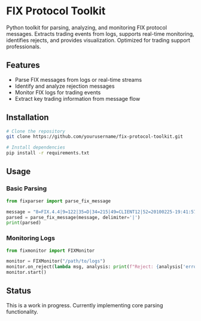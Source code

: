 # FIX Protocol Toolkit

Python toolkit for parsing, analyzing, and monitoring FIX protocol messages. Extracts trading events from logs, supports real-time monitoring, identifies rejects, and provides visualization. Optimized for trading support professionals.

## Features

- Parse FIX messages from logs or real-time streams
- Identify and analyze rejection messages
- Monitor FIX logs for trading events
- Extract key trading information from message flow

## Installation

```bash
# Clone the repository
git clone https://github.com/yourusername/fix-protocol-toolkit.git

# Install dependencies
pip install -r requirements.txt
```

## Usage

### Basic Parsing

```python
from fixparser import parse_fix_message

message = "8=FIX.4.4|9=122|35=D|34=215|49=CLIENT12|52=20100225-19:41:57.316|56=B|1=Marcel|11=13346|21=1|55=MSFT|54=1|60=20100225-19:39:52.020|40=2|44=5|38=100|10=072|"
parsed = parse_fix_message(message, delimiter='|')
print(parsed)
```

### Monitoring Logs

```python
from fixmonitor import FIXMonitor

monitor = FIXMonitor("/path/to/logs")
monitor.on_reject(lambda msg, analysis: print(f"Reject: {analysis['error_reason']}"))
monitor.start()
```

## Status

This is a work in progress. Currently implementing core parsing functionality.
